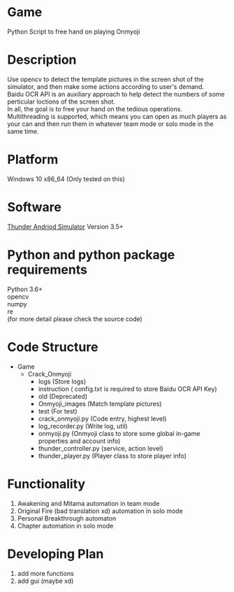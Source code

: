# Game
Python Script to free hand on playing Onmyoji
# Description
Use opencv to detect the template pictures in the screen shot of the simulator, and then make some actions according to user's demand.  
Baidu OCR API is an auxiliary approach to help detect the numbers of some perticular loctions of the screen shot.  
In all, the goal is to free your hand on the tedious operations.  
Multithreading is supported, which means you can open as much players as your can and then run them in whatever team mode or solo mode in the same time.  
# Platform
Windows 10 x86_64 (Only tested on this)
# Software
[Thunder Andriod Simulator](https://www.ldmnq.com) Version 3.5+
# Python and python package requirements
Python 3.6+  
opencv  
numpy  
re  
(for more detail please check the source code)
# Code Structure
+ Game
	+ Crack_Onmyoji
		+ logs (Store logs)
		+ instruction ( config.txt is required to store Baidu OCR API Key)
		+ old (Deprecated)
		+ Onmyoji_images (Match template pictures)
		+ test (For test)
		+ crack_onmyoji.py (Code entry, highest level)
		+ log_recorder.py (Write log, util)
		+ onmyoji.py (Onmyoji class to store some global in-game properties and account info)
		+ thunder_controller.py (service, action level)
		+ thunder_player.py (Player class to store player info) 
# Functionality
1. Awakening and Mitama automation in team mode  
2. Original Fire (bad translation xd) automation in solo mode  
3. Personal Breakthrough automaton  
4. Chapter automation in solo mode
# Developing Plan
1. add more functions
2. add gui (maybe xd)
